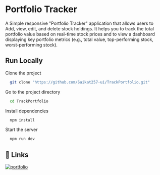 
# Portfolio Tracker

A Simple responsive "Portfolio Tracker" application that allows users to Add, view, edit, and delete stock holdings. It helps you to track the total portfolio value based on real-time stock prices and to view a dashboard displaying key portfolio metrics (e.g., total value, top-performing stock, worst-performing stock).


## Run Locally

Clone the project

```bash
  git clone "https://github.com/Saikat257-ui/TrackPortfolio.git"
```

Go to the project directory

```bash
  cd TrackPortfolio
```

Install dependencies

```bash
  npm install
```

Start the server

```bash
  npm run dev
```


## 🔗 Links
[![portfolio](https://img.shields.io/badge/my_portfolio-000?style=for-the-badge&logo=ko-fi&logoColor=white)](https://trackportfolio.netlify.app/)
